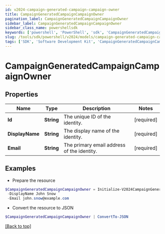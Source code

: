 ```yaml
---
id: v2024-campaign-generated-campaign-campaign-owner
title: CampaignGeneratedCampaignCampaignOwner
pagination_label: CampaignGeneratedCampaignCampaignOwner
sidebar_label: CampaignGeneratedCampaignCampaignOwner
sidebar_class_name: powershellsdk
keywords: ['powershell', 'PowerShell', 'sdk', 'CampaignGeneratedCampaignCampaignOwner', 'V2024CampaignGeneratedCampaignCampaignOwner'] 
slug: /tools/sdk/powershell/v2024/models/campaign-generated-campaign-campaign-owner
tags: ['SDK', 'Software Development Kit', 'CampaignGeneratedCampaignCampaignOwner', 'V2024CampaignGeneratedCampaignCampaignOwner']
---
```



# CampaignGeneratedCampaignCampaignOwner

## Properties

Name | Type | Description | Notes
------------ | ------------- | ------------- | -------------
**Id** | **String** | The unique ID of the identity. | [required]
**DisplayName** | **String** | The display name of the identity. | [required]
**Email** | **String** | The primary email address of the identity. | [required]

## Examples

- Prepare the resource
```powershell
$CampaignGeneratedCampaignCampaignOwner = Initialize-V2024CampaignGeneratedCampaignCampaignOwner  -Id 37f080867702c1910177031320c40n27 `
 -DisplayName John Snow `
 -Email john.snow@example.com
```

- Convert the resource to JSON
```powershell
$CampaignGeneratedCampaignCampaignOwner | ConvertTo-JSON
```


[[Back to top]](#) 


